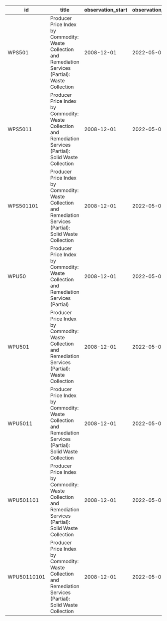 | id          | title                                                                                                          | observation_start   | observation_end   |
|-------------|----------------------------------------------------------------------------------------------------------------|---------------------|-------------------|
| WPS501      | Producer Price Index by Commodity: Waste Collection and Remediation Services (Partial): Waste Collection       | 2008-12-01          | 2022-05-01        |
| WPS5011     | Producer Price Index by Commodity: Waste Collection and Remediation Services (Partial): Solid Waste Collection | 2008-12-01          | 2022-05-01        |
| WPS501101   | Producer Price Index by Commodity: Waste Collection and Remediation Services (Partial): Solid Waste Collection | 2008-12-01          | 2022-05-01        |
| WPU50       | Producer Price Index by Commodity: Waste Collection and Remediation Services (Partial)                         | 2008-12-01          | 2022-05-01        |
| WPU501      | Producer Price Index by Commodity: Waste Collection and Remediation Services (Partial): Waste Collection       | 2008-12-01          | 2022-05-01        |
| WPU5011     | Producer Price Index by Commodity: Waste Collection and Remediation Services (Partial): Solid Waste Collection | 2008-12-01          | 2022-05-01        |
| WPU501101   | Producer Price Index by Commodity: Waste Collection and Remediation Services (Partial): Solid Waste Collection | 2008-12-01          | 2022-05-01        |
| WPU50110101 | Producer Price Index by Commodity: Waste Collection and Remediation Services (Partial): Solid Waste Collection | 2008-12-01          | 2022-05-01        |